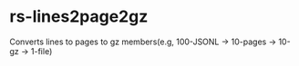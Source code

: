 # rs-lines2page2gz
Converts lines to pages to gz members(e.g, 100-JSONL -> 10-pages -> 10-gz -> 1-file)
